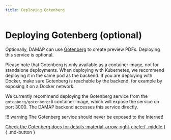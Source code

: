 ```yaml
---
title: Deploying Gotenberg
---
```


# Deploying Gotenberg (optional)

Optionally, DAMAP can use [Gotenberg](https://gotenberg.dev/) to create preview PDFs. Deploying this service is optional.

Please note that Gotenberg is only available as a container image, not for standalone deployments. When deploying with Kubernetes, we recommend deploying it in the same pod as the backend. If you are deploying with Docker, make sure Gotenberg is reachable by the backend, for example by exposing it on a Docker network.

We currently recommend deploying the Gotenberg service from the `gotenberg/gotenberg:8` container image, which will expose the service on port 3000. The DAMAP backend accesses this service directly.

!!! warning
    The Gotenberg service should never be exposed to the Internet!

[Check the Gotenberg docs for details :material-arrow-right-circle:{ .middle }](https://gotenberg.dev/docs/getting-started/installation){ .md-button }
